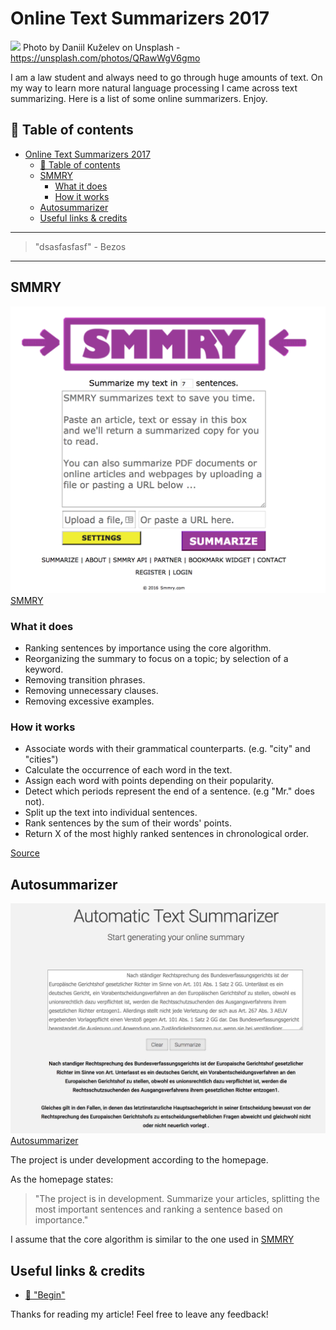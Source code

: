# Online Text Summarizers 2017

[<img src="https://images.unsplash.com/photo-1501621667575-af81f1f0bacc?auto=format&fit=crop&w=1500&q=60&ixid=dW5zcGxhc2guY29tOzs7Ozs%3D">](
https://unsplash.com/photos/QRawWgV6gmo)
Photo by Daniil Kuželev on Unsplash - https://unsplash.com/photos/QRawWgV6gmo


I am a law student and always need to go through huge amounts of text. On my way to learn more natural language processing I came across text summarizing. Here is a list of some online summarizers. Enjoy.

## 📄 Table of contents

<!-- TOC -->

- [Online Text Summarizers 2017](#online-text-summarizers-2017)
  - [📄 Table of contents](#📄-table-of-contents)
  - [SMMRY](#smmry)
    - [What it does](#what-it-does)
    - [How it works](#how-it-works)
  - [Autosummarizer](#autosummarizer)
  - [Useful links & credits](#useful-links--credits)

<!-- /TOC -->

---
>"dsasfasfasf"  - Bezos
---

## SMMRY


![img](../assets/TEXTSUM/smmry.png)
[SMMRY](http://smmry.com/)

### What it does

- Ranking sentences by importance using the core algorithm.
- Reorganizing the summary to focus on a topic; by selection of a keyword.
- Removing transition phrases.
- Removing unnecessary clauses.
- Removing excessive examples.

### How it works

- Associate words with their grammatical counterparts. (e.g. "city" and "cities")
- Calculate the occurrence of each word in the text.
- Assign each word with points depending on their popularity.
- Detect which periods represent the end of a sentence. (e.g "Mr." does not).
- Split up the text into individual sentences.
- Rank sentences by the sum of their words' points.
- Return X of the most highly ranked sentences in chronological order.

[Source](http://smmry.com/about) 

## Autosummarizer


![img](../assets/TEXTSUM/autosummerizer.png)
[Autosummarizer](http://autosummarizer.com/)

The project is under development according to the homepage. 

As the homepage states: 

>"The project is in development. Summarize your articles, splitting the most important sentences and ranking a sentence based on importance."

I assume that the core algorithm is similar to the one used in [SMMRY](#how-it-works)

## Useful links & credits
- [📄 "Begin"](afgafgadgads)



Thanks for reading my article! Feel free to leave any feedback! 


<!-- Written by Daniel Deutsch (deudan1010@gmail.com) -->
